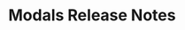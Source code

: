 <!-- Release notes authoring guidelines: http://keepachangelog.com/ -->

# Modals Release Notes

<!-- ## [Unreleased] -->

<!--## [VERSION] - [RELEASE_DATE]-->
